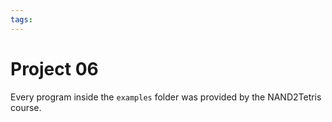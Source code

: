 ```yaml
---
tags:
---
```


# Project 06

Every program inside the `examples` folder was provided by the NAND2Tetris course.